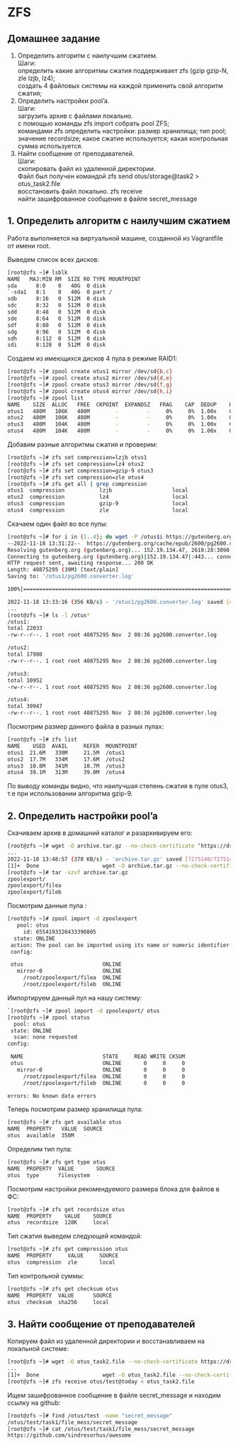 # ZFS

## Домашнее задание

1. Определить алгоритм с наилучшим сжатием.  
Шаги:  
определить какие алгоритмы сжатия поддерживает zfs (gzip gzip-N, zle lzjb, lz4);  
создать 4 файловых системы на каждой применить свой алгоритм сжатия;  
2. Определить настройки pool’a.  
Шаги:  
загрузить архив с файлами локально.  
с помощью команды zfs import собрать pool ZFS;  
командами zfs определить настройки: размер хранилища; тип pool; значение recordsize; какое сжатие используется; какая контрольная сумма используется.  
3. Найти сообщение от преподавателей.  
Шаги:  
скопировать файл из удаленной директории.  
Файл был получен командой zfs send otus/storage@task2 > otus_task2.file  
восстановить файл локально. zfs receive  
найти зашифрованное сообщение в файле secret_message  

## 1. Определить алгоритм с наилучшим сжатием

Работа выполняется на виртуальной машине, созданной из Vagrantfile от имени root.

Выведем список всех дисков:

```bash
[root@zfs ~]# lsblk
NAME   MAJ:MIN RM  SIZE RO TYPE MOUNTPOINT
sda      8:0    0   40G  0 disk 
`-sda1   8:1    0   40G  0 part /
sdb      8:16   0  512M  0 disk 
sdc      8:32   0  512M  0 disk 
sdd      8:48   0  512M  0 disk 
sde      8:64   0  512M  0 disk 
sdf      8:80   0  512M  0 disk 
sdg      8:96   0  512M  0 disk 
sdh      8:112  0  512M  0 disk 
sdi      8:128  0  512M  0 disk 

```

Создаем из имеющихся дисков 4 пула в режиме RAID1:

```bash
[root@zfs ~]# zpool create otus1 mirror /dev/sd{b,c}
[root@zfs ~]# zpool create otus2 mirror /dev/sd{d,e}
[root@zfs ~]# zpool create otus3 mirror /dev/sd{f,g}
[root@zfs ~]# zpool create otus4 mirror /dev/sd{h,i}
[root@zfs ~]# zpool list
NAME    SIZE  ALLOC   FREE  CKPOINT  EXPANDSZ   FRAG    CAP  DEDUP    HEALTH  ALTROOT
otus1   480M   106K   480M        -         -     0%     0%  1.00x    ONLINE  -
otus2   480M   106K   480M        -         -     0%     0%  1.00x    ONLINE  -
otus3   480M   104K   480M        -         -     0%     0%  1.00x    ONLINE  -
otus4   480M   104K   480M        -         -     0%     0%  1.00x    ONLINE  -

```

Добавим разные алгоритмы сжатия и проверим:

```bash
[root@zfs ~]# zfs set compression=lzjb otus1
[root@zfs ~]# zfs set compression=lz4 otus2
[root@zfs ~]# zfs set compression=gzip-9 otus3
[root@zfs ~]# zfs set compression=zle otus4
[root@zfs ~]# zfs get all | grep compression
otus1  compression           lzjb                   local
otus2  compression           lz4                    local
otus3  compression           gzip-9                 local
otus4  compression           zle                    local

```

Скачаем один файл во все пулы:

```bash
[root@zfs ~]# for i in {1..4}; do wget -P /otus$i https://gutenberg.org/cache/epub/2600/pg2600.converter.log; done
--2022-11-18 13:31:22--  https://gutenberg.org/cache/epub/2600/pg2600.converter.log
Resolving gutenberg.org (gutenberg.org)... 152.19.134.47, 2610:28:3090:3000:0:bad:cafe:47
Connecting to gutenberg.org (gutenberg.org)|152.19.134.47|:443... connected.
HTTP request sent, awaiting response... 200 OK
Length: 40875295 (39M) [text/plain]
Saving to: '/otus1/pg2600.converter.log'

100%[=====================================================================>] 40,875,295   362KB/s   in 1m 52s 

2022-11-18 13:33:16 (356 KB/s) - '/otus1/pg2600.converter.log' saved [40875295/40875295]
...
[root@zfs ~]# ls -l /otus*
/otus1:
total 22033
-rw-r--r--. 1 root root 40875295 Nov  2 08:36 pg2600.converter.log

/otus2:
total 17980
-rw-r--r--. 1 root root 40875295 Nov  2 08:36 pg2600.converter.log

/otus3:
total 10952
-rw-r--r--. 1 root root 40875295 Nov  2 08:36 pg2600.converter.log

/otus4:
total 39947
-rw-r--r--. 1 root root 40875295 Nov  2 08:36 pg2600.converter.log

```

Посмотрим размер данного файла в разных пулах:

```bash
[root@zfs ~]# zfs list
NAME    USED  AVAIL     REFER  MOUNTPOINT
otus1  21.6M   330M     21.5M  /otus1
otus2  17.7M   334M     17.6M  /otus2
otus3  10.8M   341M     10.7M  /otus3
otus4  39.1M   313M     39.0M  /otus4

```

По выводу команды видно, что наилучшая степень сжатия в пуле otus3, т.е при использовании алгоритма gzip-9.

## 2. Определить настройки pool’a

Скачиваем архив в домашний каталог и разархивируем его:

```bash
[root@zfs ~]# wget -O archive.tar.gz --no-check-certificate ‘https://drive.google.com/u/0/uc?id=1KRBNW33QWqbvbVHa3hLJivOAt60yukkg&export=download
...
2022-11-18 13:48:57 (378 KB/s) - 'archive.tar.gz' saved [7275140/7275140]
[1]+  Done                    wget -O archive.tar.gz --no-check-certificate https://drive.google.com/u/0/uc?id=1KRBNW33QWqbvbVHa3hLJivOAt60yukkg
[root@zfs ~]# tar -xzvf archive.tar.gz
zpoolexport/
zpoolexport/filea
zpoolexport/fileb

```

Посмотрим данные пула :

```bash
[root@zfs ~]# zpool import -d zpoolexport
   pool: otus
     id: 6554193320433390805
  state: ONLINE
 action: The pool can be imported using its name or numeric identifier.
 config:

 otus                         ONLINE
   mirror-0                   ONLINE
     /root/zpoolexport/filea  ONLINE
     /root/zpoolexport/fileb  ONLINE

```

Импортируем данный пул на нашу систему:

```bash
`[root@zfs ~]# zpool import -d zpoolexport/ otus
[root@zfs ~]# zpool status
  pool: otus
 state: ONLINE
  scan: none requested
config:

 NAME                         STATE     READ WRITE CKSUM
 otus                         ONLINE       0     0     0
   mirror-0                   ONLINE       0     0     0
     /root/zpoolexport/filea  ONLINE       0     0     0
     /root/zpoolexport/fileb  ONLINE       0     0     0

errors: No known data errors

```

Теперь посмотрим размер хранилища пула:

```bash
[root@zfs ~]# zfs get available otus
NAME  PROPERTY   VALUE  SOURCE
otus  available  350M   -

```

Определим тип пула:

```bash
[root@zfs ~]# zfs get type otus
NAME  PROPERTY  VALUE       SOURCE
otus  type      filesystem  -

```

Посмотрим настройки рекомендуемого размера блока для файлов в ФС:

```bash
[root@zfs ~]# zfs get recordsize otus
NAME  PROPERTY    VALUE    SOURCE
otus  recordsize  128K     local

```

Тип сжатия выведем следующей командой:

```bash
[root@zfs ~]# zfs get compression otus
NAME  PROPERTY     VALUE     SOURCE
otus  compression  zle       local

```

Тип контрольной суммы:

```bash
[root@zfs ~]# zfs get checksum otus
NAME  PROPERTY  VALUE      SOURCE
otus  checksum  sha256     local

```

## 3. Найти сообщение от преподавателей

Копируем файл из удаленной директории и восстанавливаем на локальной системе:

```bash
[root@zfs ~]# wget -O otus_task2.file --no-check-certificate https://drive.google.com/u/0/uc?id=1gH8gCL9y7Nd5Ti3IRmplZPF1XjzxeRAG&e xport=download
...
[1]+  Done                    wget -O otus_task2.file --no-check-certificate https://drive.google.com/u/0/uc?id=1gH8gCL9y7Nd5Ti3IRmplZPF1XjzxeRAG
[root@zfs ~]# zfs receive otus/test@today < otus_task2.file

```

Ищем зашифрованное сообщение в файле secret_message и находим ссылку на github:

```bash
[root@zfs ~]# find /otus/test -name "secret_message"
/otus/test/task1/file_mess/secret_message
[root@zfs ~]# cat /otus/test/task1/file_mess/secret_message
https://github.com/sindresorhus/awesome

```
